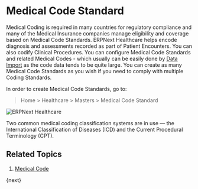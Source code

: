<!-- add-breadcrumbs -->

# Medical Code Standard

Medical Coding is required in many countries for regulatory compliance and many of the Medical Insurance companies manage eligibility and coverage based on Medical Code Standards. ERPNext Healthcare helps encode diagnosis and assessments recorded as part of Patient Encounters. You can also codify Clinical Procedures. You can configure Medical Code Standards and related Medical Codes - which usually can be easily done by [Data Import](/docs/user/manual/en/setting-up/data/data-import) as the code data tends to be quite large. You can create as many Medical Code Standards as you wish if you need to comply with multiple Coding Standards.

In order to create Medical Code Standards, go to:

> Home > Healthcare > Masters > Medical Code Standard

<img class="screenshot" alt="ERPNext Healthcare" src="{{docs_base_url}}/v12/assets/img/healthcare/medical_code_standard.png">

Two common medical coding classification systems are in use — the International Classification of Diseases (ICD) and the Current Procedural Terminology (CPT).

## Related Topics

1. [Medical Code](/docs/user/manual/en/healthcare/medical_code)

{next}

